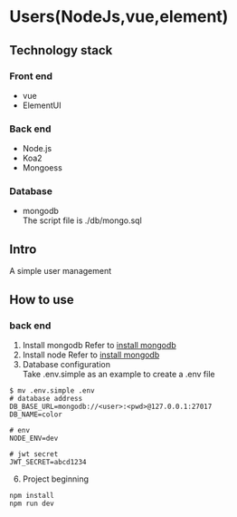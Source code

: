 # Users(NodeJs,vue,element)

## Technology stack

### Front end

- vue
- ElementUI

### Back end

- Node.js
- Koa2
- Mongoess

### Database

- mongodb<br>
   The script file is ./db/mongo.sql

## Intro

A simple user management

## How to use
### back end
1. Install mongodb
   Refer to [install mongodb](https://www.runoob.com/mongodb/mongodb-window-install.html)
2. Install node
   Refer to [install mongodb](https://www.runoob.com/nodejs/nodejs-install-setup.html)
3. Database configuration <br>
   Take .env.simple as an example to create a .env file
```
$ mv .env.simple .env
# database address
DB_BASE_URL=mongodb://<user>:<pwd>@127.0.0.1:27017
DB_NAME=color

# env
NODE_ENV=dev

# jwt secret
JWT_SECRET=abcd1234
```
6. Project beginning
```
npm install
npm run dev
```
